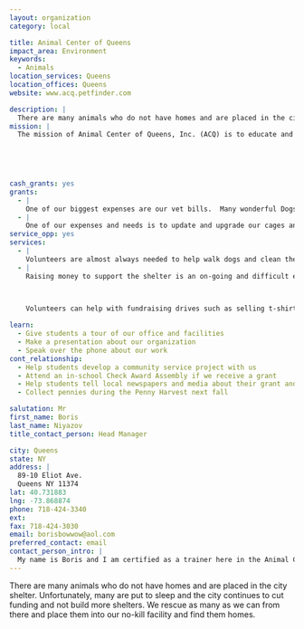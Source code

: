 ```yaml
---
layout: organization
category: local

title: Animal Center of Queens
impact_area: Environment
keywords: 
  - Animals
location_services: Queens
location_offices: Queens
website: www.acq.petfinder.com

description: |
  There are many animals who do not have homes and are placed in the city shelter.  Unfortunately, many are put to sleep and the city continues to cut funding and not build more shelters.  We rescue as many as we can from there and place them into our no-kill facility and find them homes.  
mission: |
  The mission of Animal Center of Queens, Inc. (ACQ) is to educate and inform the public about responsible companion and animal ownership. ACQ operates a no kill shelter in Queens County in New York City which provides homeless and displaced companion animals with temporary shelter.

  

  

cash_grants: yes
grants: 
  - |
    One of our biggest expenses are our vet bills.  Many wonderful Dogs and Cats are placed into the city shelter because of an illness that the owner cannot or will not pay for.  In order for us to rescue it, we need funds to help us pay some of the costs.  Your generous grant, no matter the amount, would go to help the most deserving and needy pet so it can be seen by a vet.  A healthy animal is an ADOPTABLE animal. 
  - |
    One of our expenses and needs is to update and upgrade our cages and kennels. This equipment, especially the larger sizes is very expensive.  Your grant would help us buy the best available products currently on the market so our Dogs and Cats can be comfortable until they are adopted.
service_opp: yes
services: 
  - |
    Volunteers are almost always needed to help walk dogs and clean the kennels and care for the cats and kittens.  The animals are cared for 7 Days a Week so any days and times you can help would be gladly accepted.  Many other opportunities also exist.
  - |
    Raising money to support the shelter is an on-going and difficult effort.  We have to pay rent, electric, heat, phone and other assorted bills every month.  This puts a tremendous burden on our rescue efforts.

    

    Volunteers can help with fundraising drives such as selling t-shirts, garage sells, bowling fundraisers, etc.  If you can help or even just generate a turnout for an existing event would be a great help.     

learn: 
  - Give students a tour of our office and facilities
  - Make a presentation about our organization
  - Speak over the phone about our work
cont_relationship: 
  - Help students develop a community service project with us
  - Attend an in-school Check Award Assembly if we receive a grant
  - Help students tell local newspapers and media about their grant and/or project with us
  - Collect pennies during the Penny Harvest next fall

salutation: Mr
first_name: Boris
last_name: Niyazov
title_contact_person: Head Manager

city: Queens
state: NY
address: |
  89-10 Eliot Ave.  
  Queens NY 11374
lat: 40.731883
lng: -73.868874
phone: 718-424-3340
ext: 
fax: 718-424-3030
email: borisbowwow@aol.com
preferred_contact: email
contact_person_intro: |
  My name is Boris and I am certified as a trainer here in the Animal Center of Queens. I used to also use my spare time volunteering here at the center and eventually got hired.
---
```

There are many animals who do not have homes and are placed in the city shelter.  Unfortunately, many are put to sleep and the city continues to cut funding and not build more shelters.  We rescue as many as we can from there and place them into our no-kill facility and find them homes.  